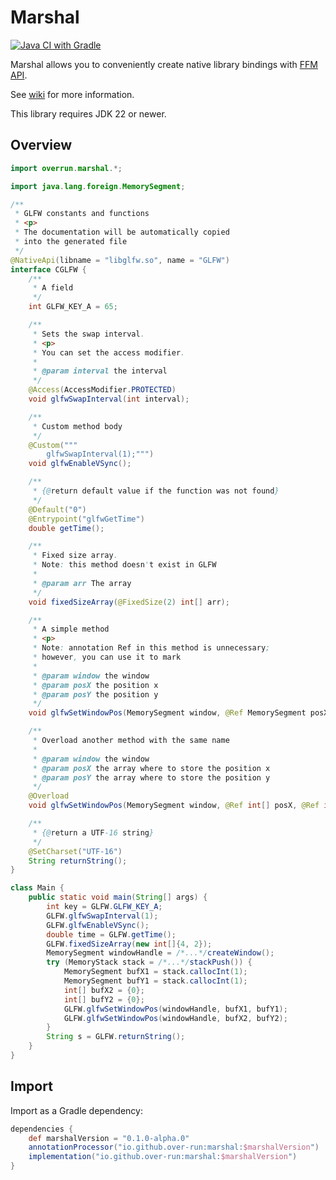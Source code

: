 # Marshal

[![Java CI with Gradle](https://github.com/Over-Run/marshal/actions/workflows/gradle.yml/badge.svg?event=push)](https://github.com/Over-Run/marshal/actions/workflows/gradle.yml)

Marshal allows you to conveniently create native library bindings with [FFM API](https://openjdk.org/jeps/454).

See [wiki](https://github.com/Over-Run/marshal/wiki) for more information.

This library requires JDK 22 or newer.

## Overview

```java
import overrun.marshal.*;

import java.lang.foreign.MemorySegment;

/**
 * GLFW constants and functions
 * <p>
 * The documentation will be automatically copied
 * into the generated file
 */
@NativeApi(libname = "libglfw.so", name = "GLFW")
interface CGLFW {
    /**
     * A field
     */
    int GLFW_KEY_A = 65;

    /**
     * Sets the swap interval.
     * <p> 
     * You can set the access modifier.
     *
     * @param interval the interval
     */
    @Access(AccessModifier.PROTECTED)
    void glfwSwapInterval(int interval);

    /**
     * Custom method body
     */
    @Custom("""
        glfwSwapInterval(1);""")
    void glfwEnableVSync();

    /**
     * {@return default value if the function was not found}
     */
    @Default("0")
    @Entrypoint("glfwGetTime")
    double getTime();

    /**
     * Fixed size array.
     * Note: this method doesn't exist in GLFW
     *
     * @param arr The array
     */
    void fixedSizeArray(@FixedSize(2) int[] arr);

    /**
     * A simple method
     * <p>
     * Note: annotation Ref in this method is unnecessary;
     * however, you can use it to mark
     *
     * @param window the window
     * @param posX the position x
     * @param posY the position y
     */
    void glfwSetWindowPos(MemorySegment window, @Ref MemorySegment posX, @Ref MemorySegment posY);

    /**
     * Overload another method with the same name
     *
     * @param window the window
     * @param posX the array where to store the position x
     * @param posY the array where to store the position y
     */
    @Overload
    void glfwSetWindowPos(MemorySegment window, @Ref int[] posX, @Ref int[] posY);

    /**
     * {@return a UTF-16 string}
     */
    @SetCharset("UTF-16")
    String returnString();
}

class Main {
    public static void main(String[] args) {
        int key = GLFW.GLFW_KEY_A;
        GLFW.glfwSwapInterval(1);
        GLFW.glfwEnableVSync();
        double time = GLFW.getTime();
        GLFW.fixedSizeArray(new int[]{4, 2});
        MemorySegment windowHandle = /*...*/createWindow();
        try (MemoryStack stack = /*...*/stackPush()) {
            MemorySegment bufX1 = stack.callocInt(1);
            MemorySegment bufY1 = stack.callocInt(1);
            int[] bufX2 = {0};
            int[] bufY2 = {0};
            GLFW.glfwSetWindowPos(windowHandle, bufX1, bufY1);
            GLFW.glfwSetWindowPos(windowHandle, bufX2, bufY2);
        }
        String s = GLFW.returnString();
    }
}
```

## Import

Import as a Gradle dependency:

```groovy
dependencies {
    def marshalVersion = "0.1.0-alpha.0"
    annotationProcessor("io.github.over-run:marshal:$marshalVersion")
    implementation("io.github.over-run:marshal:$marshalVersion")
}
```
